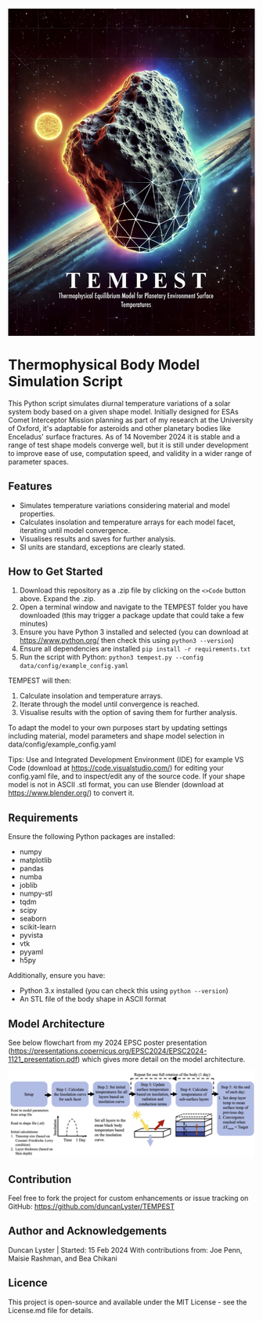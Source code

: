![TEMPEST Banner](resources/documentation/banner.jpg)

# Thermophysical Body Model Simulation Script
This Python script simulates diurnal temperature variations of a solar system body based on a given shape model. Initially designed for ESAs Comet Interceptor Mission planning as part of my research at the University of Oxford, it's adaptable for asteroids and other planetary bodies like Enceladus' surface fractures. As of 14 November 2024 it is stable and a range of test shape models converge well, but it is still under development to improve ease of use, computation speed, and validity in a wider range of parameter spaces. 

## Features
- Simulates temperature variations considering material and model properties.
- Calculates insolation and temperature arrays for each model facet, iterating until model convergence.
- Visualises results and saves for further analysis.
- SI units are standard, exceptions are clearly stated.

## How to Get Started
1. Download this repository as a .zip file by clicking on the `<>Code` button above. Expand the .zip. 
2. Open a terminal window and navigate to the TEMPEST folder you have downloaded (this may trigger a package update that could take a few minutes)
3. Ensure you have Python 3 installed and selected (you can download at https://www.python.org/ then check this using `python3 --version`) 
4. Ensure all dependencies are installed `pip install -r requirements.txt`
5. Run the script with Python: `python3 tempest.py --config data/config/example_config.yaml`

TEMPEST will then:
1. Calculate insolation and temperature arrays.
2. Iterate through the model until convergence is reached.
3. Visualise results with the option of saving them for further analysis.

To adapt the model to your own purposes start by updating settings including material, model parameters and shape model selection in data/config/example_config.yaml

Tips:
Use and Integrated Development Environment (IDE) for example VS Code (download at https://code.visualstudio.com/) for editing your config.yaml file, and to inspect/edit any of the source code. 
If your shape model is not in ASCII .stl format, you can use Blender (download at https://www.blender.org/) to convert it.

## Requirements
Ensure the following Python packages are installed:

- numpy
- matplotlib
- pandas
- numba
- joblib
- numpy-stl
- tqdm
- scipy
- seaborn
- scikit-learn
- pyvista
- vtk
- pyyaml
- h5py

Additionally, ensure you have:
- Python 3.x installed (you can check this using `python --version`)
- An STL file of the body shape in ASCII format

## Model Architecture
See below flowchart from my 2024 EPSC poster presentation (https://presentations.copernicus.org/EPSC2024/EPSC2024-1121_presentation.pdf) which gives more detail on the model architecture. 

![TEMPEST Flowchart](resources/documentation/flowchart.jpg)

## Contribution
Feel free to fork the project for custom enhancements or issue tracking on GitHub: https://github.com/duncanLyster/TEMPEST

## Author and Acknowledgements
Duncan Lyster | Started: 15 Feb 2024
With contributions from: Joe Penn, Maisie Rashman, and Bea Chikani

## Licence
This project is open-source and available under the MIT License - see the License.md file for details.